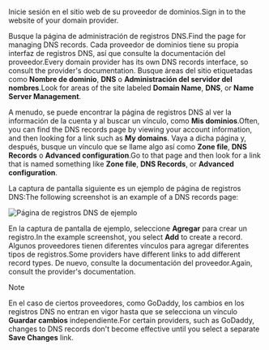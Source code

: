 <span data-ttu-id="29798-101">Inicie sesión en el sitio web de su proveedor de dominios.</span><span class="sxs-lookup"><span data-stu-id="29798-101">Sign in to the website of your domain provider.</span></span>

<span data-ttu-id="29798-102">Busque la página de administración de registros DNS.</span><span class="sxs-lookup"><span data-stu-id="29798-102">Find the page for managing DNS records.</span></span> <span data-ttu-id="29798-103">Cada proveedor de dominios tiene su propia interfaz de registros DNS, así que consulte la documentación del proveedor.</span><span class="sxs-lookup"><span data-stu-id="29798-103">Every domain provider has its own DNS records interface, so consult the provider's documentation.</span></span> <span data-ttu-id="29798-104">Busque áreas del sitio etiquetadas como **Nombre de dominio**, **DNS** o **Administración del servidor del nombres**.</span><span class="sxs-lookup"><span data-stu-id="29798-104">Look for areas of the site labeled **Domain Name**, **DNS**, or **Name Server Management**.</span></span> 

<span data-ttu-id="29798-105">A menudo, se puede encontrar la página de registros DNS al ver la información de la cuenta y al buscar un vínculo, como **Mis dominios**.</span><span class="sxs-lookup"><span data-stu-id="29798-105">Often, you can find the DNS records page by viewing your account information, and then looking for a link such as **My domains**.</span></span> <span data-ttu-id="29798-106">Vaya a dicha página y, después, busque un vínculo que se llame algo así como **Zone file**, **DNS Records** o **Advanced configuration**.</span><span class="sxs-lookup"><span data-stu-id="29798-106">Go to that page and then look for a link that is named something like **Zone file**, **DNS Records**, or **Advanced configuration**.</span></span>

<span data-ttu-id="29798-107">La captura de pantalla siguiente es un ejemplo de página de registros DNS:</span><span class="sxs-lookup"><span data-stu-id="29798-107">The following screenshot is an example of a DNS records page:</span></span>

![Página de registros DNS de ejemplo](./media/app-service-web-access-dns-records-no-h/example-record-ui.png)

<span data-ttu-id="29798-109">En la captura de pantalla de ejemplo, seleccione **Agregar** para crear un registro.</span><span class="sxs-lookup"><span data-stu-id="29798-109">In the example screenshot, you select **Add** to create a record.</span></span> <span data-ttu-id="29798-110">Algunos proveedores tienen diferentes vínculos para agregar diferentes tipos de registros.</span><span class="sxs-lookup"><span data-stu-id="29798-110">Some providers have different links to add different record types.</span></span> <span data-ttu-id="29798-111">De nuevo, consulte la documentación del proveedor.</span><span class="sxs-lookup"><span data-stu-id="29798-111">Again, consult the provider's documentation.</span></span>

> [!NOTE]
> <span data-ttu-id="29798-112">En el caso de ciertos proveedores, como GoDaddy, los cambios en los registros DNS no entran en vigor hasta que se selecciona un vínculo **Guardar cambios** independiente.</span><span class="sxs-lookup"><span data-stu-id="29798-112">For certain providers, such as GoDaddy, changes to DNS records don't become effective until you select a separate **Save Changes** link.</span></span> 
